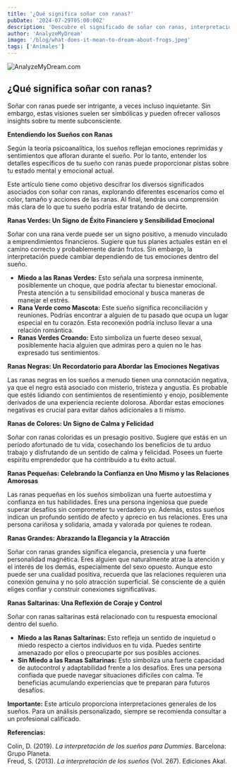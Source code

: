 ```yaml
---
title: '¿Qué significa soñar con ranas?'
pubDate: '2024-07-29T05:00:00Z'
description: 'Descubre el significado de soñar con ranas, interpretaciones incluyendo ranas verdes, negras, pequeñas, grandes y saltarinas.'
author: 'AnalyzeMyDream'
image: '/blog/what-does-it-mean-to-dream-about-frogs.jpeg'
tags: ['Animales']
---
```


![AnalyzeMyDream.com](/blog/what-does-it-mean-to-dream-about-frogs.jpeg)

## ¿Qué significa soñar con ranas?

Soñar con ranas puede ser intrigante, a veces incluso inquietante. Sin embargo, estas visiones suelen ser simbólicas y pueden ofrecer valiosos insights sobre tu mente subconsciente.

**Entendiendo los Sueños con Ranas**

Según la teoría psicoanalítica, los sueños reflejan emociones reprimidas y sentimientos que afloran durante el sueño. Por lo tanto, entender los detalles específicos de tu sueño con ranas puede proporcionar pistas sobre tu estado mental y emocional actual.

Este artículo tiene como objetivo descifrar los diversos significados asociados con soñar con ranas, explorando diferentes escenarios como el color, tamaño y acciones de las ranas. Al final, tendrás una comprensión más clara de lo que tu sueño podría estar tratando de decirte.

**Ranas Verdes: Un Signo de Éxito Financiero y Sensibilidad Emocional**

Soñar con una rana verde puede ser un signo positivo, a menudo vinculado a emprendimientos financieros. Sugiere que tus planes actuales están en el camino correcto y probablemente darán frutos. Sin embargo, la interpretación puede cambiar dependiendo de tus emociones dentro del sueño.

- **Miedo a las Ranas Verdes:** Esto señala una sorpresa inminente, posiblemente un choque, que podría afectar tu bienestar emocional. Presta atención a tu sensibilidad emocional y busca maneras de manejar el estrés.
- **Rana Verde como Mascota:** Este sueño significa reconciliación y reuniones. Podrías encontrar a alguien de tu pasado que ocupa un lugar especial en tu corazón. Esta reconexión podría incluso llevar a una relación romántica.
- **Ranas Verdes Croando:** Esto simboliza un fuerte deseo sexual, posiblemente hacia alguien que admiras pero a quien no le has expresado tus sentimientos.

**Ranas Negras: Un Recordatorio para Abordar las Emociones Negativas**

Las ranas negras en los sueños a menudo tienen una connotación negativa, ya que el negro está asociado con misterio, tristeza y angustia. Es probable que estés lidiando con sentimientos de resentimiento y enojo, posiblemente derivados de una experiencia reciente dolorosa. Abordar estas emociones negativas es crucial para evitar daños adicionales a ti mismo.

**Ranas de Colores: Un Signo de Calma y Felicidad**

Soñar con ranas coloridas es un presagio positivo. Sugiere que estás en un período afortunado de tu vida, cosechando los beneficios de tu arduo trabajo y disfrutando de un sentido de calma y felicidad. Posees un fuerte espíritu emprendedor que ha contribuido a tu éxito actual.

**Ranas Pequeñas: Celebrando la Confianza en Uno Mismo y las Relaciones Amorosas**

Las ranas pequeñas en los sueños simbolizan una fuerte autoestima y confianza en tus habilidades. Eres una persona ingeniosa que puede superar desafíos sin comprometer tu verdadero yo. Además, estos sueños indican un profundo sentido de afecto y aprecio en tus relaciones. Eres una persona cariñosa y solidaria, amada y valorada por quienes te rodean.

**Ranas Grandes: Abrazando la Elegancia y la Atracción**

Soñar con ranas grandes significa elegancia, presencia y una fuerte personalidad magnética. Eres alguien que naturalmente atrae la atención y el interés de los demás, especialmente del sexo opuesto. Aunque esto puede ser una cualidad positiva, recuerda que las relaciones requieren una conexión genuina y no solo atracción superficial. Sé consciente de a quién eliges confiar y construir conexiones significativas.

**Ranas Saltarinas: Una Reflexión de Coraje y Control**

Soñar con ranas saltarinas está relacionado con tu respuesta emocional dentro del sueño.

- **Miedo a las Ranas Saltarinas:** Esto refleja un sentido de inquietud o miedo respecto a ciertos individuos en tu vida. Puedes sentirte amenazado por ellos o preocuparte por sus posibles acciones.
- **Sin Miedo a las Ranas Saltarinas:** Esto simboliza una fuerte capacidad de autocontrol y adaptabilidad frente a los desafíos. Eres una persona confiada que puede navegar situaciones difíciles con calma. Te beneficias acumulando experiencias que te preparan para futuros desafíos.


**Importante:** Este artículo proporciona interpretaciones generales de los sueños. Para un análisis personalizado, siempre se recomienda consultar a un profesional calificado.

**Referencias:**

Colin, D. (2019). *La interpretación de los sueños para Dummies*. Barcelona: Grupo Planeta.  
Freud, S. (2013). *La interpretación de los sueños* (Vol. 267). Ediciones Akal.
